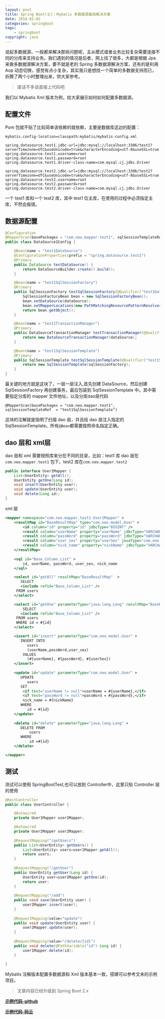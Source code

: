 ```yaml
---
layout: post
title: Spring Boot(七)：Mybatis 多数据源最简解决方案
date: 2018-02-02  
categories: springboot 
tags: 
    - springboot
copyright: java
---
```


说起多数据源，一般都来解决那些问题呢，主从模式或者业务比较复杂需要连接不同的分库来支持业务。我们遇到的情况是后者，网上找了很多，大都是根据 Jpa 来做多数据源解决方案，要不就是老的 Spring 多数据源解决方案，还有的是利用 Aop 动态切换，感觉有点小复杂，其实我只是想找一个简单的多数据支持而已，折腾了两个小时整理出来，供大家参考。

>废话不多说直接上代码吧

我们以 Mybatis Xml 版本为例，给大家展示如何如何配置多数据源。

## 配置文件

Pom 包就不贴了比较简单该依赖的就依赖，主要是数据库这边的配置：

``` properties
mybatis.config-location=classpath:mybatis/mybatis-config.xml

spring.datasource.test1.jdbc-url=jdbc:mysql://localhost:3306/test1?serverTimezone=UTC&useUnicode=true&characterEncoding=utf-8&useSSL=true
spring.datasource.test1.username=root
spring.datasource.test1.password=root
spring.datasource.test1.driver-class-name=com.mysql.cj.jdbc.Driver

spring.datasource.test2.jdbc-url=jdbc:mysql://localhost:3306/test2?serverTimezone=UTC&useUnicode=true&characterEncoding=utf-8&useSSL=true
spring.datasource.test2.username=root
spring.datasource.test2.password=root
spring.datasource.test2.driver-class-name=com.mysql.cj.jdbc.Driver
```

一个 test1 库和一个 test2 库，其中 test1 位主库，在使用的过程中必须指定主库，不然会报错。


## 数据源配置

``` java
@Configuration
@MapperScan(basePackages = "com.neo.mapper.test1", sqlSessionTemplateRef  = "test1SqlSessionTemplate")
public class DataSource1Config {

    @Bean(name = "test1DataSource")
    @ConfigurationProperties(prefix = "spring.datasource.test1")
    @Primary
    public DataSource testDataSource() {
        return DataSourceBuilder.create().build();
    }

    @Bean(name = "test1SqlSessionFactory")
    @Primary
    public SqlSessionFactory testSqlSessionFactory(@Qualifier("test1DataSource") DataSource dataSource) throws Exception {
        SqlSessionFactoryBean bean = new SqlSessionFactoryBean();
        bean.setDataSource(dataSource);
        bean.setMapperLocations(new PathMatchingResourcePatternResolver().getResources("classpath:mybatis/mapper/test1/*.xml"));
        return bean.getObject();
    }

    @Bean(name = "test1TransactionManager")
    @Primary
    public DataSourceTransactionManager testTransactionManager(@Qualifier("test1DataSource") DataSource dataSource) {
        return new DataSourceTransactionManager(dataSource);
    }

    @Bean(name = "test1SqlSessionTemplate")
    @Primary
    public SqlSessionTemplate testSqlSessionTemplate(@Qualifier("test1SqlSessionFactory") SqlSessionFactory sqlSessionFactory) throws Exception {
        return new SqlSessionTemplate(sqlSessionFactory);
    }
}
```

最关键的地方就是这块了，一层一层注入,首先创建 DataSource，然后创建 SqlSessionFactory 再创建事务，最后包装到 SqlSessionTemplate 中。其中需要指定分库的 mapper 文件地址，以及分库dao层代码

```
@MapperScan(basePackages = "com.neo.mapper.test1", sqlSessionTemplateRef  = "test1SqlSessionTemplate")
```

这块的注解就是指明了扫描 dao 层，并且给 dao 层注入指定的 SqlSessionTemplate。所有`@Bean`都需要按照命名指定正确。


## dao 层和 xml层

dao 层和 xml 需要按照库来分在不同的目录，比如：test1 库 dao 层在 `com.neo.mapper.test1` 包下，test2 库在`com.neo.mapper.test2`

``` java
public interface User1Mapper {
	List<UserEntity> getAll();
	UserEntity getOne(Long id);
	void insert(UserEntity user);
	void update(UserEntity user);
	void delete(Long id);
}
```

xml 层

``` xml
<mapper namespace="com.neo.mapper.test1.User1Mapper" >
    <resultMap id="BaseResultMap" type="com.neo.model.User" >
        <id column="id" property="id" jdbcType="BIGINT" />
        <result column="userName" property="userName" jdbcType="VARCHAR" />
        <result column="passWord" property="passWord" jdbcType="VARCHAR" />
        <result column="user_sex" property="userSex" javaType="com.neo.enums.UserSexEnum"/>
        <result column="nick_name" property="nickName" jdbcType="VARCHAR" />
    </resultMap>
    
    <sql id="Base_Column_List" >
        id, userName, passWord, user_sex, nick_name
    </sql>

    <select id="getAll" resultMap="BaseResultMap"  >
       SELECT 
       <include refid="Base_Column_List" />
     FROM users
    </select>

    <select id="getOne" parameterType="java.lang.Long" resultMap="BaseResultMap" >
        SELECT 
       <include refid="Base_Column_List" />
     FROM users
     WHERE id = #{id}
    </select>

    <insert id="insert" parameterType="com.neo.model.User" >
       INSERT INTO 
          users
          (userName,passWord,user_sex) 
        VALUES
          (#{userName}, #{passWord}, #{userSex})
    </insert>
    
    <update id="update" parameterType="com.neo.model.User" >
       UPDATE 
          users 
       SET 
        <if test="userName != null">userName = #{userName},</if>
        <if test="passWord != null">passWord = #{passWord},</if>
        nick_name = #{nickName}
       WHERE 
          id = #{id}
    </update>
    
    <delete id="delete" parameterType="java.lang.Long" >
       DELETE FROM
           users 
       WHERE 
           id =#{id}
    </delete>

</mapper>
```


## 测试

测试可以使用 SpringBootTest,也可以放到 Controller中，这里只贴 Controller 层的使用


``` java
@RestController
public class UserController {

    @Autowired
    private User1Mapper user1Mapper;

	@Autowired
	private User2Mapper user2Mapper;
	
	@RequestMapping("/getUsers")
	public List<UserEntity> getUsers() {
		List<UserEntity> users=user1Mapper.getAll();
		return users;
	}
	
    @RequestMapping("/getUser")
    public UserEntity getUser(Long id) {
    	UserEntity user=user2Mapper.getOne(id);
        return user;
    }
    
    @RequestMapping("/add")
    public void save(UserEntity user) {
        user2Mapper.insert(user);
    }
    
    @RequestMapping(value="update")
    public void update(UserEntity user) {
        user2Mapper.update(user);
    }
    
    @RequestMapping(value="/delete/{id}")
    public void delete(@PathVariable("id") Long id) {
        user1Mapper.delete(id);
    }
    
}
```

Mybatis 注解版本配置多数据源和 Xml 版本基本一致，搭建可以参考文末的示例项目。

> 文章内容已经升级到 Spring Boot 2.x 

**[示例代码-github](https://github.com/ityouknow/spring-boot-examples/tree/master/spring-boot-mybatis)**

**[示例代码-码云](https://gitee.com/ityouknow/spring-boot-examples/tree/master/spring-boot-mybatis)**
